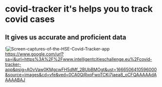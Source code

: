# covid-tracker it's helps you to track covid cases
## It gives us accurate and proficient data
!![Screen-captures-of-the-HSE-Covid-Tracker-app](https://user-images.githubusercontent.com/53190535/135607685-cffac5c9-f18d-4974-a218-86917e7a9d5f.png)
https://www.google.com/url?sa=i&url=https%3A%2F%2Fwww.intelligentcitieschallenge.eu%2Fcovid-tracker-app&psig=AOvVaw0KMgcwFH5dMf_2BUbBMOgt&ust=1666506410596000&source=images&cd=vfe&ved=0CA0QjRxqFwoTCKi7jaea8_oCFQAAAAAdAAAAABAJ
